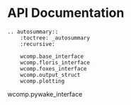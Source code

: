 # API Documentation

```{eval-rst}
.. autosummary::
    :toctree: _autosummary
    :recursive:

    wcomp.base_interface
    wcomp.floris_interface
    wcomp.foxes_interface
    wcomp.output_struct
    wcomp.plotting
```

wcomp.pywake_interface
